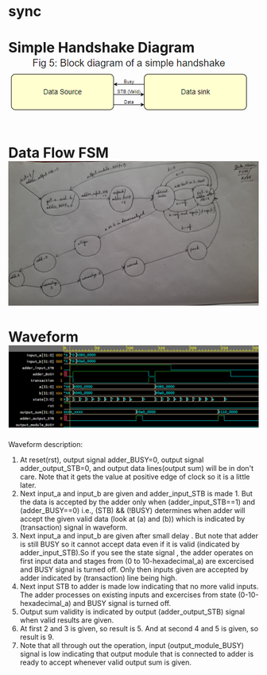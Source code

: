 # sync

Simple Handshake Diagram
![Alt text](./Simple_handsake.PNG?raw=true "Waveform")
======================================================
Data Flow FSM
![Alt text](./FSM.jpg?raw=true "Data Flow FSM")
======================================================
Waveform
![Alt text](./wave.PNG?raw=true "Waveform")
======================================================

Waveform description:
1. At reset(rst), output signal adder_BUSY=0, output signal adder_output_STB=0, and output data lines(output sum) will be in don't care. Note that it gets the value at positive edge of clock so it is a little later.
2. Next input_a and input_b are given and adder_input_STB is made 1. But the data is accepted by the adder only when (adder_input_STB==1) and (adder_BUSY==0) i.e., (STB) && (!BUSY) determines when adder will accept the given valid data (look at (a) and (b)) which is indicated by (transaction) signal in waveform.
3. Next input_a and input_b are given after small delay . But note that adder is still BUSY so it cannot accept data even if it is valid (indicated by adder_input_STB).So if you see the state signal , the adder operates on first input data and stages from (0 to 10-hexadecimal_a) are excercised and BUSY signal is turned off. 
   Only then inputs given are accepted by adder indicated by (transaction) line being high.
4. Next input STB to adder is made low indicating that no more valid inputs. The adder processes on existing inputs and excercises from state (0-10-hexadecimal_a) and BUSY signal is turned off.
5. Output sum validity is indicated by output (adder_output_STB) signal when valid results are given.
6. At first 2 and 3 is given, so result is 5. And at second 4 and 5 is given, so result is 9.
7. Note that all through out the operation, input (output_module_BUSY) signal is low indicating that output module that is connected to adder is ready to accept whenever valid output sum is given. 